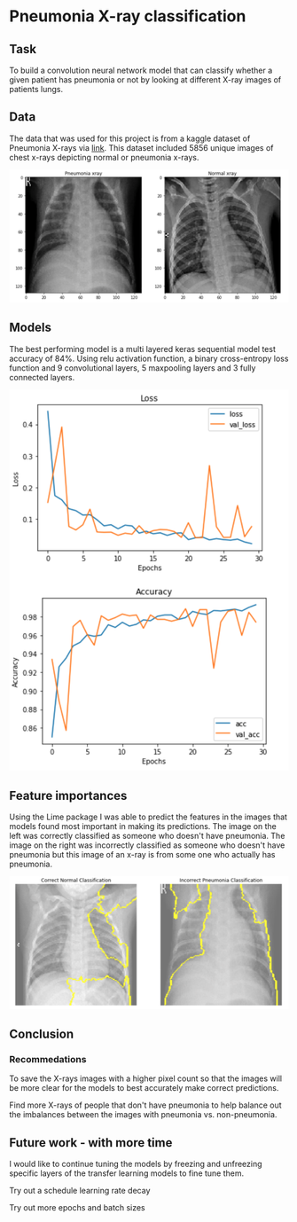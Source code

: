 # Pneumonia X-ray classification

## Task

To build a convolution neural network model that can classify whether a given patient has pneumonia or not by looking at different X-ray images of patients lungs.

## Data

The data that was used for this project is from a kaggle dataset of Pneumonia X-rays via [link](https://www.kaggle.com/paultimothymooney/chest-xray-pneumonia).  This dataset included 5856 unique images of chest x-rays depicting normal or pneumonia x-rays.

![original x-ray](images/original_xray.png)


## Models

The best performing model is a multi layered keras sequential model test accuracy of 84%.  Using relu activation function, a binary cross-entropy loss function and  9 convolutional layers, 5 maxpooling layers and 3 fully connected layers.

![best model results](images/model_8.png)

## Feature importances

Using the Lime package I was able to predict the features in the images that models found most important in making its predictions.  The image on the left was correctly classified as someone who doesn't have pneumonia.  The image on the right was incorrectly classified as someone who doesn't have pneumonia but this image of an x-ray is from some one who actually has pneumonia.

![lime images](images/normal_vs_incorrect.png)

## Conclusion

### Recommedations

To save the X-rays images with a higher pixel count so that the images will be more clear for the models to best accurately make correct predictions.

Find more X-rays of people that don't have pneumonia to help balance out the imbalances between the images with pneumonia vs. non-pneumonia.


## Future work - with more time

I would like to continue tuning the models by freezing and unfreezing specific layers of the transfer learning models to fine tune them.

Try out a schedule learning rate decay

Try out more epochs and batch sizes


```python

```
